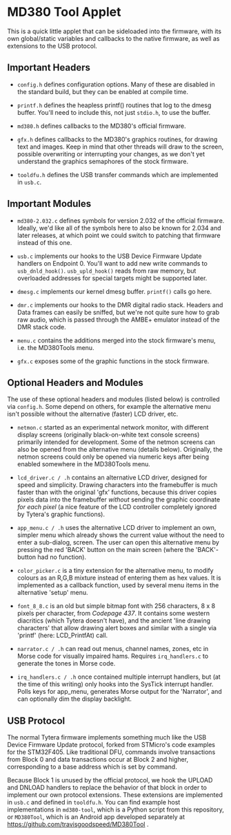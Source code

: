 # MD380 Tool Applet

This is a quick little applet that can be sideloaded into the
firmware, with its own global/static variables and callbacks to the
native firmware, as well as extensions to the USB protocol.

## Important Headers ##

* `config.h` defines configuration options.  Many of these are
  disabled in the standard build, but they can be enabled at compile
  time.

* `printf.h` defines the heapless printf() routines that log to the
  dmesg buffer.  You'll need to include this, not just `stdio.h`,
  to use the buffer.

* `md380.h` defines callbacks to the MD380's official firmware.

* `gfx.h` defines callbacks to the MD380's graphics routines, for
  drawing text and images.  Keep in mind that other threads will draw
  to the screen, possible overwriting or interrupting your changes, as
  we don't yet understand the graphics semaphores of the stock
  firmware.

* `tooldfu.h` defines the USB transfer commands which are implemented
  in `usb.c`.

## Important Modules ##

* `md380-2.032.c` defines symbols for version 2.032 of the official
  firmware.  Ideally, we'd like all of the symbols here to also be
  known for 2.034 and later releases, at which point we could switch
  to patching that firmware instead of this one.

* `usb.c` implements our hooks to the USB Device Firmware Update
  handlers on Endpoint 0.  You'll want to add new write commands to
  `usb_dnld_hook()`.  `usb_upld_hook()` reads from raw memory, but
  overloaded addresses for special targets might be supported later.

* `dmesg.c` implements our kernel dmesg buffer.  `printf()` calls go here.

* `dmr.c` implements our hooks to the DMR digital radio stack.
  Headers and Data frames can easily be sniffed, but we're not quite
  sure how to grab raw audio, which is passed through the AMBE+
  emulator instead of the DMR stack code.

* `menu.c` contains the additions merged into the stock firmware's menu,
  i.e. the MD380Tools menu. 

* `gfx.c` exposes some of the graphic functions in the stock firmware.
  

## Optional Headers and Modules ##

The use of these optional headers and modules (listed below) is 
controlled via `config.h`. Some depend on others, for example the
alternative menu isn't possible without the alternative (faster)
LCD driver, etc.

* `netmon.c` started as an experimental network monitor, with different
  display screens (originally black-on-white text console screens)
  primarily intended for development. Some of the netmon screens can
  also be opened from the alternative menu (details below). 
  Originally, the netmon screens could only be opened via numeric keys
  after being enabled somewhere in the MD380Tools menu.

* `lcd_driver.c / .h` contains an alternative LCD driver, designed for
  speed and simplicity. Drawing characters into the framebuffer is much
  faster than with the original 'gfx' functions, because this driver
  copies pixels data into the framebuffer *without* sending
  the graphic coordinate *for each pixel* (a nice feature of the LCD
  controller completely ignored by Tytera's graphic functions). 

* `app_menu.c / .h` uses the alternative LCD driver to implement an own,
  simpler menu which already shows the current value without the need
  to enter a sub-dialog, screen.
  The user can open this alternative menu by pressing the red 'BACK'
  button on the main screen (where the 'BACK'-button had no function).

* `color_picker.c` is a tiny extension for the alternative menu,
  to modify colours as an R,G,B mixture instead of entering them
  as hex values. It is implemented as a callback function, used 
  by several menu items in the alternative 'setup' menu.

* `font_8_8.c` is an old but simple bitmap font with 256 characters,
  8 x 8 pixels per character, from *Codepage 437*. It contains some 
  western diacritics (which Tytera doesn't have), and the ancient 
  'line drawing characters' that allow drawing alert boxes and similar
  with a single via 'printf' (here: LCD_PrintfAt) call.
  
* `narrator.c / .h` can read out menus, channel names, zones, etc in Morse
  code for visually impaired hams. Requires `irq_handlers.c` to generate
  the tones in Morse code.

* `irq_handlers.c / .h` once contained multiple interrupt handlers,
  but (at the time of this writing) only hooks into the SysTick 
  interrupt handler.
  Polls keys for app_menu, generates Morse output for the 'Narrator',
  and can optionally dim the display backlight. 



## USB Protocol ##

The normal Tytera firmware implements something much like the USB
Device Firmware Update protocol, forked from STMicro's code examples
for the STM32F405.  Like traditional DFU, commands involve
transactions from Block 0 and data transactions occur at Block 2 and
higher, corresponding to a base address which is set by command.

Because Block 1 is unused by the official protocol, we hook the UPLOAD
and DNLOAD handlers to replace the behavior of that block in order to
implement our own protocol extensions.  These extensions are
implemented in `usb.c` and defined in `tooldfu.h`.  You can find
example host implementations in `md380-tool`, which is a Python script
from this repository, or `MD380Tool`, which is an Android app
developed separately at https://github.com/travisgoodspeed/MD380Tool .


